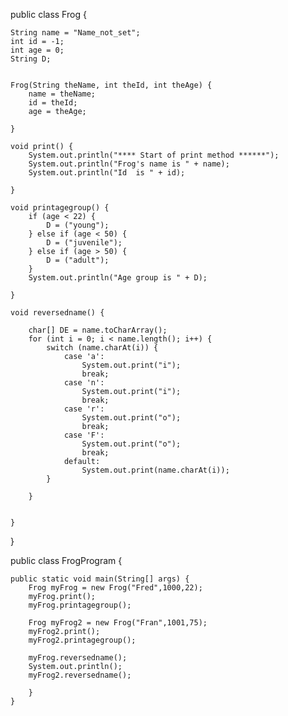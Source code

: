 public class Frog {

    String name = "Name_not_set";
    int id = -1;
    int age = 0;
    String D;


    Frog(String theName, int theId, int theAge) {
        name = theName;
        id = theId;
        age = theAge;

    }

    void print() {
        System.out.println("**** Start of print method ******");
        System.out.println("Frog's name is " + name);
        System.out.println("Id  is " + id);

    }

    void printagegroup() {
        if (age < 22) {
            D = ("young");
        } else if (age < 50) {
            D = ("juvenile");
        } else if (age > 50) {
            D = ("adult");
        }
        System.out.println("Age group is " + D);

    }

    void reversedname() {

        char[] DE = name.toCharArray();
        for (int i = 0; i < name.length(); i++) {
            switch (name.charAt(i)) {
                case 'a':
                    System.out.print("i");
                    break;
                case 'n':
                    System.out.print("i");
                    break;
                case 'r':
                    System.out.print("o");
                    break;
                case 'F':
                    System.out.print("o");
                    break;
                default:
                    System.out.print(name.charAt(i));
            }

        }


    }
}






public class FrogProgram {

    public static void main(String[] args) {
        Frog myFrog = new Frog("Fred",1000,22);
        myFrog.print();
        myFrog.printagegroup();

        Frog myFrog2 = new Frog("Fran",1001,75);
        myFrog2.print();
        myFrog2.printagegroup();

        myFrog.reversedname();
        System.out.println();
        myFrog2.reversedname();

        }
    }
